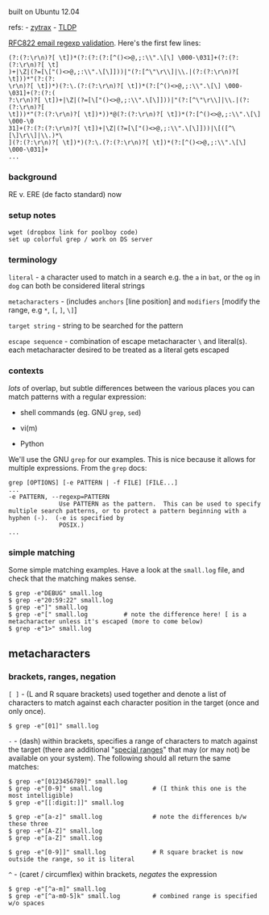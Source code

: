 
built on Ubuntu 12.04

refs:
    - [zytrax](http://www.zytrax.com/tech/web/regex.htm)
    - [TLDP](http://www.tldp.org/LDP/abs/html/x17129.html)


[RFC822 email regexp validation](http://www.ex-parrot.com/pdw/Mail-RFC822-Address.html). Here's
the first few lines:

    (?:(?:\r\n)?[ \t])*(?:(?:(?:[^()<>@,;:\\".\[\] \000-\031]+(?:(?:(?:\r\n)?[ \t]
    )+|\Z|(?=[\["()<>@,;:\\".\[\]]))|"(?:[^\"\r\\]|\\.|(?:(?:\r\n)?[ \t]))*"(?:(?:
    \r\n)?[ \t])*)(?:\.(?:(?:\r\n)?[ \t])*(?:[^()<>@,;:\\".\[\] \000-\031]+(?:(?:(
    ?:\r\n)?[ \t])+|\Z|(?=[\["()<>@,;:\\".\[\]]))|"(?:[^\"\r\\]|\\.|(?:(?:\r\n)?[ 
    \t]))*"(?:(?:\r\n)?[ \t])*))*@(?:(?:\r\n)?[ \t])*(?:[^()<>@,;:\\".\[\] \000-\0
    31]+(?:(?:(?:\r\n)?[ \t])+|\Z|(?=[\["()<>@,;:\\".\[\]]))|\[([^\[\]\r\\]|\\.)*\
    ](?:(?:\r\n)?[ \t])*)(?:\.(?:(?:\r\n)?[ \t])*(?:[^()<>@,;:\\".\[\] \000-\031]+
    ...


### background

RE v. ERE (de facto standard) now


### setup notes 

    wget (dropbox link for poolboy code)
    set up colorful grep / work on DS server


### terminology

``literal`` - a character used to match in a search e.g. the ``a`` in ``bat``, or the ``og`` in ``dog`` can both be considered literal strings

``metacharacters`` - (includes ``anchors`` [line position] and ``modifiers`` [modify the range, e.g ``*``, ``[``, ``]``, ``\]``] 

``target string`` - string to be searched for the pattern

``escape sequence`` - combination of escape metacharacter ``\`` and literal(s). each metacharacter desired to be treated as a literal gets escaped


### contexts

*lots* of overlap, but subtle differences between the various places you can match patterns with a regular expression: 

- shell commands (eg. GNU ``grep``, ``sed``) 

- vi(m) 

- Python  

We'll use the GNU ``grep`` for our examples. This is nice because it allows for multiple expressions. From the ``grep`` docs:

    grep [OPTIONS] [-e PATTERN | -f FILE] [FILE...]
    ...
    -e PATTERN, --regexp=PATTERN
                  Use PATTERN as the pattern.  This can be used to specify multiple search patterns, or to protect a pattern beginning with a hyphen (-).  (-e is specified by
                  POSIX.)
    ...


### simple matching

Some simple matching examples. Have a look at the ``small.log`` file, and check that the matching makes sense. 

    $ grep -e"DEBUG" small.log 
    $ grep -e"20:59:22" small.log
    $ grep -e"]" small.log
    $ grep -e"[" small.log          # note the difference here! [ is a metacharacter unless it's escaped (more to come below) 
    $ grep -e"1>" small.log


## metacharacters

### brackets, ranges, negation

``[ ]`` - (L and R square brackets) used together and denote a list of characters to match against each character position in the target (once and only once). 

    $ grep -e"[01]" small.log

``-`` - (dash) within brackets, specifies a range of characters to match against the target (there are additional "[special ranges](http://www.zytrax.com/tech/web/regex.htm#special)" that may (or may not) be available on your system). The following should all return the same matches: 

    $ grep -e"[0123456789]" small.log
    $ grep -e"[0-9]" small.log              # (I think this one is the most intelligible)
    $ grep -e"[[:digit:]]" small.log

    $ grep -e"[a-z]" small.log              # note the differences b/w these three
    $ grep -e"[A-Z]" small.log
    $ grep -e"[a-Z]" small.log

    $ grep -e"[0-9]]" small.log             # R square bracket is now outside the range, so it is literal

``^`` - (caret / circumflex) within brackets, *negates* the expression 

    $ grep -e"[^a-m]" small.log
    $ grep -e"[^a-m0-5]k" small.log         # combined range is specified w/o spaces 











